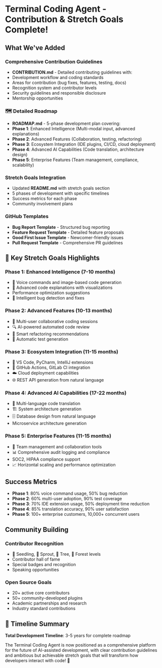 # Terminal Coding Agent - Contribution & Stretch Goals Complete!
## What We've Added
### Comprehensive Contribution Guidelines
- **CONTRIBUTION.md** - Detailed contributing guidelines with:
 - Development workflow and coding standards
 - Areas for contribution (bug fixes, features, testing, docs)
 - Recognition system and contributor levels
 - Security guidelines and responsible disclosure
 - Mentorship opportunities
### 🗺️ Detailed Roadmap
- **ROADMAP.md** - 5-phase development plan covering:
 - **Phase 1**: Enhanced Intelligence (Multi-modal input, advanced explanations)
 - **Phase 2**: Advanced Features (Collaboration, testing, refactoring)
 - **Phase 3**: Ecosystem Integration (IDE plugins, CI/CD, cloud deployment)
 - **Phase 4**: Advanced AI Capabilities (Code translation, architecture design)
 - **Phase 5**: Enterprise Features (Team management, compliance, scalability)
### Stretch Goals Integration
- Updated **README.md** with stretch goals section
- 5 phases of development with specific timelines
- Success metrics for each phase
- Community involvement plans
### GitHub Templates
- **Bug Report Template** - Structured bug reporting
- **Feature Request Template** - Detailed feature proposals
- **Good First Issue Template** - Newcomer-friendly issues
- **Pull Request Template** - Comprehensive PR guidelines
## 🚀 Key Stretch Goals Highlights
### Phase 1: Enhanced Intelligence (7-10 months)
- 🎤 Voice commands and image-based code generation
- 📖 Advanced code explanations with visualizations
- Performance optimization suggestions
- 🐛 Intelligent bug detection and fixes
### Phase 2: Advanced Features (10-13 months)
- 👥 Multi-user collaborative coding sessions
- 🔍 AI-powered automated code review
- 🔄 Smart refactoring recommendations
- 🧪 Automatic test generation
### Phase 3: Ecosystem Integration (11-15 months)
- 🔌 VS Code, PyCharm, IntelliJ extensions
- 🚀 GitHub Actions, GitLab CI integration
- ☁️ Cloud deployment capabilities
- 🌐 REST API generation from natural language
### Phase 4: Advanced AI Capabilities (17-22 months)
- 🔄 Multi-language code translation
- 🏗️ System architecture generation
- 🗄️ Database design from natural language
- Microservice architecture generation
### Phase 5: Enterprise Features (11-15 months)
- 👥 Team management and collaboration tools
- 📊 Comprehensive audit logging and compliance
- SOC2, HIPAA compliance support
- 📈 Horizontal scaling and performance optimization
## Success Metrics

- **Phase 1**: 80% voice command usage, 50% bug reduction
- **Phase 2**: 60% multi-user adoption, 90% test coverage
- **Phase 3**: 70% IDE extension usage, 50% deployment time reduction
- **Phase 4**: 85% translation accuracy, 90% user satisfaction
- **Phase 5**: 100+ enterprise customers, 10,000+ concurrent users
## Community Building
### Contributor Recognition
- 🌱 Seedling, 🌿 Sprout, 🌳 Tree, 🌲 Forest levels
- Contributor hall of fame
- Special badges and recognition
- Speaking opportunities
### Open Source Goals
- 20+ active core contributors
- 50+ community-developed plugins
- Academic partnerships and research
- Industry standard contributions
## 📅 Timeline Summary

**Total Development Timeline**: 3-5 years for complete roadmap

The Terminal Coding Agent is now positioned as a comprehensive platform for the future of AI-assisted development, with clear contribution guidelines and ambitious but achievable stretch goals that will transform how developers interact with code! 🚀
